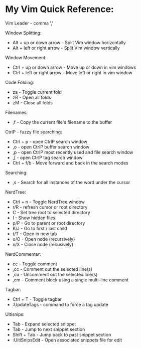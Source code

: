 My Vim Quick Reference:
=======================

Vim Leader - comma ','

Window Splitting:
* Alt + up or down arrow - Split Vim window horizontally
* Alt + left or right arrow - Split Vim window vertically

Window Movement:
* Ctrl + up or down arrow - Move up or down in vim windows
* Ctrl + left or right arrow - Move left or right in vim window

Code Folding:
* za - Toggle current fold
* zR - Open all folds
* zM - Close all folds

Filenames:
* ,f - Copy the current file's filename to the buffer

CtrlP - fuzzy file searching:
* Ctrl + p - open CtrlP search window
* ,o - open CtrlP buffer search window
* ,p - open CtrlP most recently used and file search window
* ,[ - open CtrlP tag search window
* Ctrl + f/b - Move forward and back in the search modes

Searching:
* ,s - Search for all instances of the word under the cursor

NerdTree:
* Ctrl + n - Toggle NerdTree window
* r/R - refresh cursor or root directory
* C - Set tree root to selected directory
* I - Show hidden files
* p/P - Go to parent or root directory
* K/J - Go to first / last child
* t/T - Open in new tab
* o/O - Open node (recursively)
* x/X - Close node (recusively)

NerdCommenter:
* cc - Toggle comment
* ,cc - Comment out the selected line(s)
* ,cu - Uncomment out the selected line(s)
* ,cm - Comment block using a single multi-line comment

Tagbar:
* Ctrl + T - Toggle tagbar
* :UpdateTags - command to force a tag update

Ultisnips:
* Tab - Expand selected snippet
* Tab - Jump to next snippet section
* Shift + Tab - Jump back to past snippet section
* :UltiSnipsEdit - Open associated snippets file for edit
